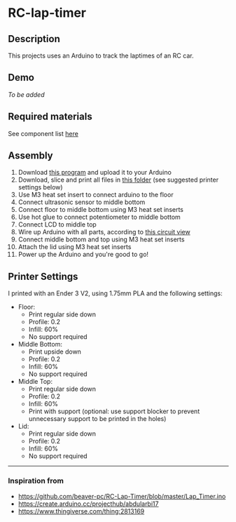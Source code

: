 # RC-lap-timer
## Description
This projects uses an Arduino to track the laptimes of an RC car.

## Demo
*To be added*

## Required materials
See component list [here](https://github.com/mikeenting/RC-lap-timer/blob/main/laptimer_component_list.csv)

## Assembly
1. Download [this program](https://github.com/mikeenting/RC-lap-timer/blob/main/laptimer/laptimer.ino) and upload it to your Arduino
2. Download, slice and print all files in [this folder](https://github.com/mikeenting/RC-lap-timer/blob/main/3d_designs) (see suggested printer settings below)
2. Use M3 heat set insert to connect arduino to the floor
2. Connect ultrasonic sensor to middle bottom
3. Connect floor to middle bottom using M3 heat set inserts
4. Use hot glue to connect potentiometer to middle bottom
5. Connect LCD to middle top
6. Wire up Arduino with all parts, according to [this circuit view](https://github.com/mikeenting/RC-lap-timer/blob/main/laptimer_circuit_view.png)
7. Connect middle bottom and top using M3 heat set inserts
8. Attach the lid using M3 heat set inserts
9. Power up the Arduino and you're good to go!

## Printer Settings
I printed with an Ender 3 V2, using 1.75mm PLA and the following settings:
- Floor:
    - Print regular side down
    - Profile: 0.2
    - Infill: 60%
    - No support required
- Middle Bottom:
    - Print upside down
    - Profile: 0.2
    - Infill: 60%
    - No support required
- Middle Top:
    - Print regular side down
    - Profile: 0.2
    - Infill: 60%
    - Print with support (optional: use support blocker to prevent unnecessary support to be printed in the holes)
- Lid:
    - Print regular side down
    - Profile: 0.2
    - Infill: 60%
    - No support required

------
### Inspiration from
- https://github.com/beaver-pc/RC-Lap-Timer/blob/master/Lap_Timer.ino
- https://create.arduino.cc/projecthub/abdularbi17
- https://www.thingiverse.com/thing:2813169
